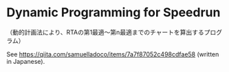 # Dynamic Programming for Speedrun

（動的計画法により、RTAの第1最適～第n最適までのチャートを算出するプログラム）


See https://qiita.com/samuelladoco/items/7a7f87052c498cdfae58 (written in Japanese).

